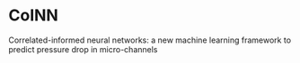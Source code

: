 # CoINN
Correlated-informed neural networks: a new machine learning framework to predict pressure drop in micro-channels
